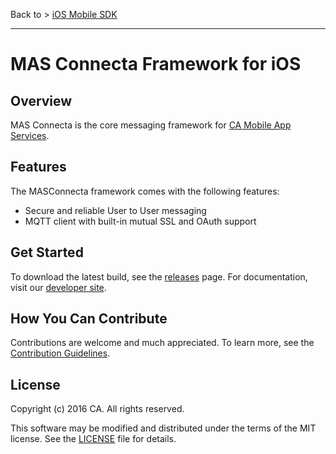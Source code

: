 Back to > [iOS Mobile SDK](https://github.com/CAAPIM/iOS-MAS-SDK)
<hr/>

# MAS Connecta Framework for iOS

## Overview
MAS Connecta is the core messaging framework for [CA Mobile App Services][mas.ca.com]. 

## Features

The MASConnecta framework comes with the following features:

- Secure and reliable User to User messaging
- MQTT client with built-in mutual SSL and OAuth support

## Get Started

To download the latest build, see the [releases][releases] page.
For documentation, visit our [developer site][docs].


## How You Can Contribute

Contributions are welcome and much appreciated. To learn more, see the [Contribution Guidelines][contributing].


## License

Copyright (c) 2016 CA. All rights reserved.

This software may be modified and distributed under the terms
of the MIT license. See the [LICENSE][license-link] file for details.


 [mas.ca.com]: http://mas.ca.com/
 [docs]: http://mas.ca.com/docs/
 [blog]: http://mas.ca.com/blog/

 [releases]: ../../releases
 [contributing]: /CONTRIBUTING.md
 [license-link]: /LICENSE
